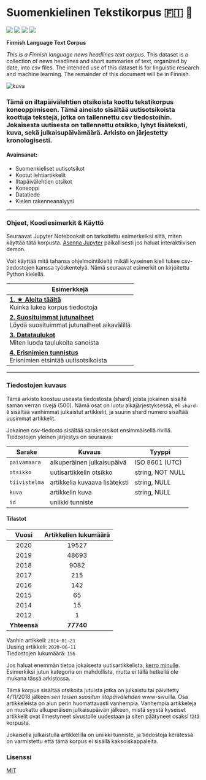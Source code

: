 # Suomenkielinen Tekstikorpus 🇫🇮 📰

<img src='https://img.shields.io/github/commit-activity/m/nkrusch/fi-news-corpus' /> <img src='https://img.shields.io/github/last-commit/nkrusch/fi-news-corpus' /> <img src="https://img.shields.io/github/issues/nkrusch/fi-news-corpus" /> <img src='https://img.shields.io/github/repo-size/nkrusch/fi-news-corpus' />

**Finnish Language Text Corpus**

*This is a Finnish language news headlines text corpus.* This dataset is a collection of news headlines and short summaries of text, organized by date, into csv files. The intended use of this dataset is for linguistic research and machine learning. The remainder of this document will be in Finnish.

<img src='https://i.imgur.com/KlXF2d8.png' alt='kuva' />

### Tämä on iltapäivälehtien otsikoista koottu tekstikorpus koneoppimiseen. Tämä aineisto sisältää uutisotsikoista koottuja tekstejä, jotka on tallennettu csv tiedostoihin. Jokaisesta uutisesta on tallennettu otsikko, lyhyt lisäteksti, kuva, sekä julkaisupäivämäärä. Arkisto on järjestetty kronologisesti.

#### Avainsanat:

- Suomenkieliset uutisotsikot
- Kootut lehtiartikkelit
- Iltapäivälehtien otsikot
- Koneoppi
- Datatiede
- Kielen rakenneanalyysi

--- 

### Ohjeet, Koodiesimerkit & Käyttö

Seuraavat Jupyter Notebooksit on tarkoitettu esimerkeiksi siitä, miten käyttää tätä korpusta. [Asenna Jupyter](https://jupyter.org/install.html) paikallisesti jos haluat interaktiivisen demon.

Voit käyttää mitä tahansa ohjelmointikieltä mikäli kyseinen kieli tukee csv-tiedostojen kanssa työskentelyä. Nämä seuraavat esimerkit on kirjoitettu Python kielellä.

| Esimerkkejä |
| --- |
| **[1. ★ Aloita täältä](/workbooks/getting_started.ipynb)**<br/>Kuinka lukea korpus tiedostoja | 
| **[2. Suosituimmat jutunaiheet](/workbooks/word_frequency.ipynb)**<br/>Löydä suosituimmat jutunaiheet aikavälillä |
| **[3. Datataulukot](/workbooks/plotting_frequencies.ipynb)**<br/>Miten luoda taulukoita sanoista | 
| **[4. Erisnimien tunnistus](/workbooks/finding_proper_nouns.ipynb)**<br/>Erisnimien etsintää uutisotsikoista |

---

### Tiedostojen kuvaus

Tämä arkisto koostuu useasta tiedostosta (shard) joista jokainen sisältä saman verran rivejä (500). Nämä osat on luotu aikajärjestyksessä, eli `shard-0` sisältää vanhimmat julkaistut artikkelit, ja suurin shard numero sisältää uusimmat artikkelit. 
 
Jokainen csv-tiedosto sisältää sarakeotsikot ensimmäisellä rivillä. Tiedostojen yleinen järjestys on seuraava:

| Sarake | Kuvaus | Tyyppi | 
| --- | --- | --- | 
|`paivamaara` | alkuperäinen julkaisupäivä | ISO 8601 (UTC) |
|`otsikko` | uutisartikkelin otsikko | string, NOT NULL |
|`tiivistelma` | artikkelia kuvaava lisäteksti | string, NULL |
|`kuva` | artikkelin kuva | string, NULL |
|`id` | uniikki tunniste |

#### Tilastot

| Vuosi | Artikkelien lukumäärä |
| :---: | :---: |
| 2020 | 19527 |
| 2019 | 48693 |
| 2018 | 9082 |
| 2017 | 215 |
| 2016 | 142 |
| 2015 | 65 |
| 2014 | 15 |
| 2012 | 1 |
| **Yhteensä** | **77740** |

Vanhin artikkeli: `2014-01-21` <br/>
Uusing artikkeli: `2020-06-11` <br/>
Tiedostojen lukumäärä: `156`

Jos haluat enemmän tietoa jokaisesta uutisartikkelista, [kerro minulle](https://github.com/nkrusch/fi-news-corpus/issues). Esimerkiksi jutun kategoria on mahdollista, mutta ei tällä hetkellä ole mukana tässä arkistossa.

Tämä korpus sisältää otsikoita jutuista jotka on julkaistu tai päivitetty 4/11/2018 jälkeen *sen toisen suositun iltapäivälehden* www-sivuilla. Osa artikkeleista on alun perin huomattavasti vanhempia. Vanhempia artikkeleja on muokattu alkuperäisen julkaisupäivän jälkeen, mistä syystä kyseiset artikkelit ovat ilmestyneet sivustolle uudestaan ja siten päätyneet osaksi tätä korpusta. 

Jokaisella julkaistulla artikkelilla on uniikki tunniste, ja tiedostoja kerätessä on varmistettu että tämä korpus ei sisällä kaksoiskappaleita.

### Lisenssi

[MIT](/LICENSE)
